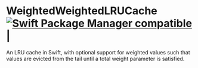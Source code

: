 
# WeightedWeightedLRUCache [![Swift Package Manager compatible](https://img.shields.io/badge/Swift%20Package%20Manager-compatible-brightgreen.svg)](https://github.com/apple/swift-package-manager) |
An LRU cache in Swift, with optional support for weighted values such that values are evicted from the tail until a total weight parameter is satisfied.

